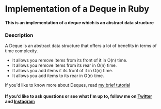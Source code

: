 # Implementation of a Deque in Ruby
#### This is an implementation of a deque which is an abstract data structure

### Description
A Deque is an abstract data structure that offers a lot of benefits in terms of time complexity. 
* It allows you remove items from its front of it in O(n) time.
* It allows you remove items from its rear in O(n) time.
* It allows you add items it its front of it in O(n) time.
* It allows you add items to its rear in O(n) time.

If you'd like to know more about Deques, read [my brief tutorial](https://medium.com/@oluwadamilareo_/implementing-a-deque-in-ruby-cf6e9bfd9c3c)

#### If you'd like to ask questions or see what I'm up to, follow me on [Twitter](https://twitter.com/oluwadamilareo_) and [Instagram](https://instagram.com/oluwadamilareolusakin)

